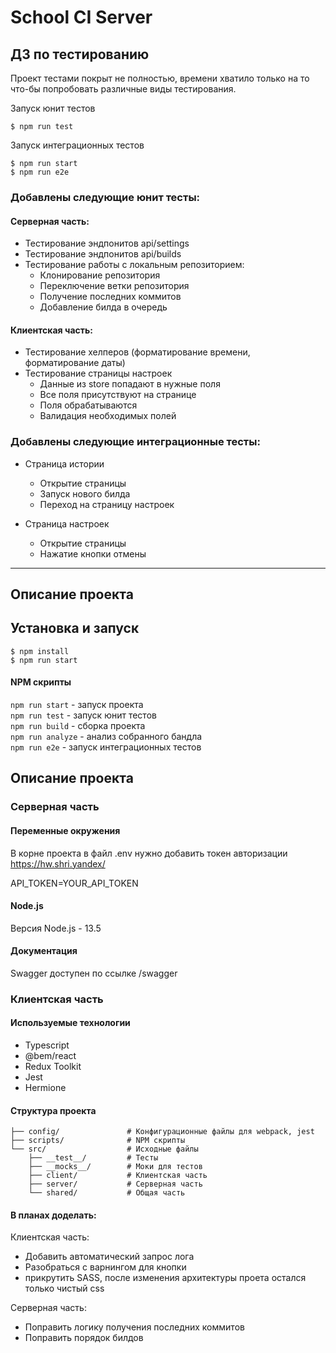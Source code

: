 # School CI Server

## ДЗ по тестированию

Проект тестами покрыт не полностью, времени хватило только на то что-бы попробовать различные виды тестирования.

Запуск юнит тестов

```shell
$ npm run test
```

Запуск интеграционных тестов

```shell
$ npm run start
$ npm run e2e
```

### Добавлены следующие юнит тесты:

#### Серверная часть:

-   Тестирование эндпонитов api/settings
-   Тестирование эндпонитов api/builds
-   Тестирование работы с локальным репозиторием:
    -   Клонирование репозитория
    -   Переключение ветки репозитория
    -   Получение последних коммитов
    -   Добавление билда в очередь

#### Клиентская часть:

-   Тестирование хелперов (форматирование времени, форматирование даты)
-   Тестирование страницы настроек
    -   Данные из store попадают в нужные поля
    -   Все поля присутствуют на странице
    -   Поля обрабатываются
    -   Валидация необходимых полей

### Добавлены следующие интеграционные тесты:

-   Страница истории

    -   Открытие страницы
    -   Запуск нового билда
    -   Переход на страницу настроек

-   Страница настроек

    -   Открытие страницы
    -   Нажатие кнопки отмены

---

## Описание проекта

## Установка и запуск

```shell
$ npm install
$ npm run start
```

#### NPM скрипты

`npm run start` - запуск проекта <br>
`npm run test` - запуск юнит тестов <br>
`npm run build` - сборка проекта <br>
`npm run analyze` - анализ собранного бандла <br>
`npm run e2e` - запуск интеграционных тестов <br>

## Описание проекта

### Серверная часть

#### Переменные окружения

В корне проекта в файл .env нужно добавить токен авторизации https://hw.shri.yandex/

API_TOKEN=YOUR_API_TOKEN

#### Node.js

Версия Node.js - 13.5

#### Документация

Swagger доступен по ссылке /swagger

### Клиентская часть

#### Используемые технологии

-   Typescript
-   @bem/react
-   Redux Toolkit
-   Jest
-   Hermione

#### Структура проекта

```
├── config/               # Конфигурационные файлы для webpack, jest
├── scripts/              # NPM скрипты
└── src/                  # Исходные файлы
    ├── __test__/         # Тесты
    ├── __mocks__/        # Моки для тестов
    ├── client/           # Клиентская часть
    ├── server/           # Серверная часть
    └── shared/           # Общая часть

```

#### В планах доделать:

Клиентская часть:

-   Добавить автоматический запрос лога
-   Разобраться с варнингом для кнопки
-   прикрутить SASS, после изменения архитектуры проета остался только чистый css

Серверная часть:

-   Поправить логику получения последних коммитов
-   Поправить порядок билдов

